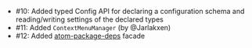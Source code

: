* #10: Added typed Config API for declaring a configuration schema and
  reading/writing settings of the declared types
* #11: Added `ContextMenuManager` (by @Jarlakxen)
* #12: Added [atom-package-deps](https://github.com/steelbrain/package-deps) facade
